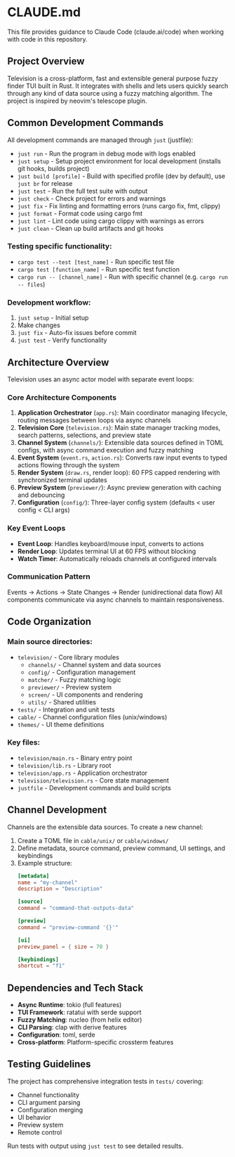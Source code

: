 # CLAUDE.md

This file provides guidance to Claude Code (claude.ai/code) when working with code in this repository.

## Project Overview

Television is a cross-platform, fast and extensible general purpose fuzzy finder TUI built in Rust. It integrates with shells and lets users quickly search through any kind of data source using a fuzzy matching algorithm. The project is inspired by neovim's telescope plugin.

## Common Development Commands

All development commands are managed through `just` (justfile):

- `just run` - Run the program in debug mode with logs enabled
- `just setup` - Setup project environment for local development (installs git hooks, builds project)
- `just build [profile]` - Build with specified profile (dev by default), use `just br` for release
- `just test` - Run the full test suite with output
- `just check` - Check project for errors and warnings
- `just fix` - Fix linting and formatting errors (runs cargo fix, fmt, clippy)
- `just format` - Format code using cargo fmt
- `just lint` - Lint code using cargo clippy with warnings as errors
- `just clean` - Clean up build artifacts and git hooks

### Testing specific functionality:
- `cargo test --test [test_name]` - Run specific test file
- `cargo test [function_name]` - Run specific test function
- `cargo run -- [channel_name]` - Run with specific channel (e.g. `cargo run -- files`)

### Development workflow:
1. `just setup` - Initial setup
2. Make changes
3. `just fix` - Auto-fix issues before commit
4. `just test` - Verify functionality

## Architecture Overview

Television uses an async actor model with separate event loops:

### Core Architecture Components

1. **Application Orchestrator** (`app.rs`): Main coordinator managing lifecycle, routing messages between loops via async channels
2. **Television Core** (`television.rs`): Main state manager tracking modes, search patterns, selections, and preview state  
3. **Channel System** (`channels/`): Extensible data sources defined in TOML configs, with async command execution and fuzzy matching
4. **Event System** (`event.rs`, `action.rs`): Converts raw input events to typed actions flowing through the system
5. **Render System** (`draw.rs`, render loop): 60 FPS capped rendering with synchronized terminal updates
6. **Preview System** (`previewer/`): Async preview generation with caching and debouncing
7. **Configuration** (`config/`): Three-layer config system (defaults < user config < CLI args)

### Key Event Loops
- **Event Loop**: Handles keyboard/mouse input, converts to actions
- **Render Loop**: Updates terminal UI at 60 FPS without blocking
- **Watch Timer**: Automatically reloads channels at configured intervals

### Communication Pattern
Events → Actions → State Changes → Render (unidirectional data flow)
All components communicate via async channels to maintain responsiveness.

## Code Organization

### Main source directories:
- `television/` - Core library modules
  - `channels/` - Channel system and data sources
  - `config/` - Configuration management
  - `matcher/` - Fuzzy matching logic
  - `previewer/` - Preview system
  - `screen/` - UI components and rendering
  - `utils/` - Shared utilities
- `tests/` - Integration and unit tests
- `cable/` - Channel configuration files (unix/windows)
- `themes/` - UI theme definitions

### Key files:
- `television/main.rs` - Binary entry point
- `television/lib.rs` - Library root
- `television/app.rs` - Application orchestrator
- `television/television.rs` - Core state management
- `justfile` - Development commands and build scripts

## Channel Development

Channels are the extensible data sources. To create a new channel:

1. Create a TOML file in `cable/unix/` or `cable/windows/`
2. Define metadata, source command, preview command, UI settings, and keybindings
3. Example structure:
   ```toml
   [metadata]
   name = "my-channel"
   description = "Description"
   
   [source]
   command = "command-that-outputs-data"
   
   [preview]
   command = "preview-command '{}'"
   
   [ui]
   preview_panel = { size = 70 }
   
   [keybindings]
   shortcut = "f1"
   ```

## Dependencies and Tech Stack

- **Async Runtime**: tokio (full features)
- **TUI Framework**: ratatui with serde support
- **Fuzzy Matching**: nucleo (from helix editor)
- **CLI Parsing**: clap with derive features
- **Configuration**: toml, serde
- **Cross-platform**: Platform-specific crossterm features

## Testing Guidelines

The project has comprehensive integration tests in `tests/` covering:
- Channel functionality
- CLI argument parsing
- Configuration merging
- UI behavior
- Preview system
- Remote control

Run tests with output using `just test` to see detailed results.